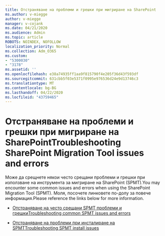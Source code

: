 ```yaml
---
title: Отстраняване на проблеми и грешки при мигриране на SharePoint
ms.author: v-miegge
author: v-miegge
manager: v-cojank
ms.date: 04/21/2020
ms.audience: Admin
ms.topic: article
ROBOTS: NOINDEX, NOFOLLOW
localization_priority: Normal
ms.collection: Adm_O365
ms.custom:
- "5300030"
- "3178"
ms.assetid: ''
ms.openlocfilehash: e38a74935ff1aa9f815790f4e205f36d43f593df
ms.sourcegitcommit: 631cbb5f03e5371f0995e976536d24e9d13746c3
ms.translationtype: MT
ms.contentlocale: bg-BG
ms.lasthandoff: 04/22/2020
ms.locfileid: "43759465"
---
```

# <a name="troubleshooting-sharepoint-migration-tool-issues-and-errors"></a><span data-ttu-id="f9aca-102">Отстраняване на проблеми и грешки при мигриране на SharePoint</span><span class="sxs-lookup"><span data-stu-id="f9aca-102">Troubleshooting SharePoint Migration Tool issues and errors</span></span>

<span data-ttu-id="f9aca-103">Може да срещнете някои често срещани проблеми и грешки при използване на инструмента за мигриране на SharePoint (SPMT).</span><span class="sxs-lookup"><span data-stu-id="f9aca-103">You may encounter some common issues and errors when using the SharePoint Migration Tool (SPMT).</span></span> <span data-ttu-id="f9aca-104">Моля, посочете линковете по-долу за повече информация.</span><span class="sxs-lookup"><span data-stu-id="f9aca-104">Please reference the links below for more information.</span></span>

- [<span data-ttu-id="f9aca-105">Отстраняване на често срещани SPMT проблеми и грешки</span><span class="sxs-lookup"><span data-stu-id="f9aca-105">Troubleshooting common SPMT issues and errors</span></span>](https://docs.microsoft.com/sharepointmigration/troubleshooting-common-spmt-issues)

- [<span data-ttu-id="f9aca-106">Отстраняване на проблеми при инсталиране на SPMT</span><span class="sxs-lookup"><span data-stu-id="f9aca-106">Troubleshooting SPMT install issues</span></span>](https://docs.microsoft.com/sharepointmigration/spmt-install-issues)
